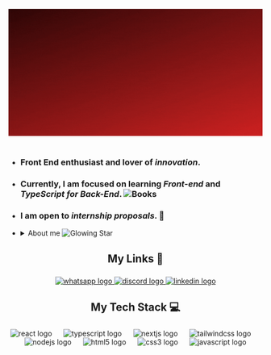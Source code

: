 <!-- Header -->
![I'm a Web Developer (1)](banner/banner.gif)
<h1>
</h1>

<!-- About me -->
* ### Front End enthusiast and lover of _innovation_. 
* ### Currently, I am focused on learning _Front-end_ and _TypeScript for Back-End_. <img src="https://raw.githubusercontent.com/Tarikul-Islam-Anik/Animated-Fluent-Emojis/master/Emojis/Objects/Books.png" alt="Books" width="30" height="30" />
* ### I am open to _internship proposals_. 💼

* <details>
  <summary>About me <img src="https://raw.githubusercontent.com/Tarikul-Islam-Anik/Animated-Fluent-Emojis/master/Emojis/Travel%20and%20places/Glowing%20Star.png" alt="Glowing Star" width="25" height="25" /></summary>

  <!-- Tech Passion -->
  <div style="clear:both;">
    <div>
      <h3><img src="https://raw.githubusercontent.com/Tarikul-Islam-Anik/Animated-Fluent-Emojis/master/Emojis/Smilies/Ghost.png" alt="Ghost" width="30" height="30" /> Tech Passion:</h3>
      <p>Hello, I'm Luis Roberto, 17 years old, from São Paulo, Brazil. Since childhood, I've had a deep passion for technology. I am always very creative and I try my best to implement this creativity in my projects.</p>
    </div>
  </div>

  <br>

  <br>
  
  <!-- Education -->
  <div style="clear:both;">
    <div>
      <h3><img src="https://raw.githubusercontent.com/Tarikul-Islam-Anik/Animated-Fluent-Emojis/master/Emojis/People%20with%20professions/Man%20Student%20Light%20Skin%20Tone.png" alt="Man Student Light Skin Tone" width="30" height="30" /> Education:</h3>
      <ul>
        <li>Ongoing courses in Front-end development</li>
        <li>Ongoing English courses</li>
        <li>Finishing high school</li>
      </ul>
    </div>
  </div>

  <br>
  
  <!-- Hobbies -->
  <div style="clear:both;">
    <div>
      <h3><img src="https://raw.githubusercontent.com/Tarikul-Islam-Anik/Animated-Fluent-Emojis/master/Emojis/Activities/Video%20Game.png" alt="Video Game" width="30" height="30" /> Hobbies:</h3>
      <ul>
        <li>Coding</li>
        <li>Build Gunplas</li>
        <li>Gaming</li>
        <li>Watch Animes</li>
      </ul>
    </div>
  </div>

  <br>
</details>

###

<h2 align="center">My Links 🔗</h2>

###

<div align="center">
  <a href="https://wa.me/11989918871" target="_blank">
    <img src="https://raw.githubusercontent.com/maurodesouza/profile-readme-generator/master/src/assets/icons/social/whatsapp/default.svg" width="57" height="41" alt="whatsapp logo"  />
  </a>
  <a href="lu1sr_" target="_blank">
    <img src="https://raw.githubusercontent.com/maurodesouza/profile-readme-generator/master/src/assets/icons/social/discord/default.svg" width="57" height="41" alt="discord logo"  />
  </a>
  <a href="https://www.linkedin.com/in/luis-roberto-cardoso-trindade-2852891b3/" target="_blank">
    <img src="https://raw.githubusercontent.com/maurodesouza/profile-readme-generator/master/src/assets/icons/social/linkedin/default.svg" width="57" height="41" alt="linkedin logo"  />
  </a>
</div>

###

<h2 align="center">My Tech Stack 💻</h2>

###

<div align="center">
  <img src="https://skillicons.dev/icons?i=react" height="41" alt="react logo"  />
  <img width="15" />
  <img src="https://skillicons.dev/icons?i=ts" height="41" alt="typescript logo"  />
  <img width="15" />
  <img src="https://skillicons.dev/icons?i=nextjs" height="41" alt="nextjs logo"  />
  <img width="15" />
  <img src="https://skillicons.dev/icons?i=tailwind" height="41" alt="tailwindcss logo"  />
  <img width="15" />
  <img src="https://skillicons.dev/icons?i=nodejs" height="41" alt="nodejs logo"  />
  <img width="15" />
  <img src="https://skillicons.dev/icons?i=html" height="41" alt="html5 logo"  />
  <img width="15" />
  <img src="https://skillicons.dev/icons?i=css" height="41" alt="css3 logo"  />
  <img width="15" />
  <img src="https://skillicons.dev/icons?i=js" height="41" alt="javascript logo"  />
</div>

###
